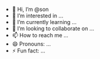 - 👋 Hi, I’m @son
- 👀 I’m interested in ...
- 🌱 I’m currently learning ...
- 💞️ I’m looking to collaborate on ...
- 📫 How to reach me ...
- 😄 Pronouns: ...
- ⚡ Fun fact: ...

<!---
ecclinson/son is a ✨ special ✨ repository because its `README.md` (this file) appears on your GitHub profile.
You can click the Preview link to take a look at your changes.
--->
